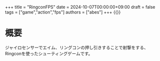+++
title = "RingconFPS"
date = 2024-10-07T00:00:00+09:00
draft = false
tags = ["game","action","fps"]
authors = ["abes"]
+++
{{<youtube D0wEFFLlC-Y>}}
# 概要
ジャイロセンサーでエイム、リングコンの押し引きすることで射撃をする、Ringconを使ったシューティングゲームです。